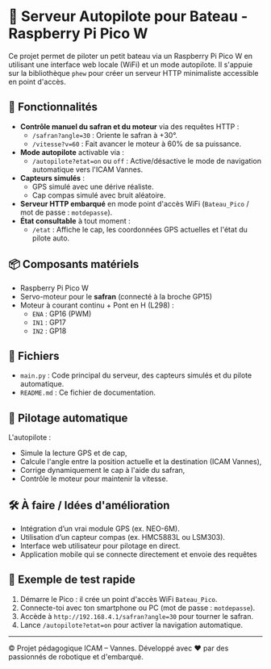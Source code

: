 # 🚤 Serveur Autopilote pour Bateau - Raspberry Pi Pico W

Ce projet permet de piloter un petit bateau via un Raspberry Pi Pico W en utilisant une interface web locale (WiFi) et un mode autopilote. Il s'appuie sur la bibliothèque `phew` pour créer un serveur HTTP minimaliste accessible en point d'accès.

## 🧩 Fonctionnalités

- **Contrôle manuel du safran et du moteur** via des requêtes HTTP :
  - `/safran?angle=30` : Oriente le safran à +30°.
  - `/vitesse?v=60` : Fait avancer le moteur à 60% de sa puissance.
- **Mode autopilote** activable via :
  - `/autopilote?etat=on` ou `off` : Active/désactive le mode de navigation automatique vers l'ICAM Vannes.
- **Capteurs simulés** :
  - GPS simulé avec une dérive réaliste.
  - Cap compas simulé avec bruit aléatoire.
- **Serveur HTTP embarqué** en mode point d'accès WiFi (`Bateau_Pico` / mot de passe : `motdepasse`).
- **État consultable** à tout moment :
  - `/etat` : Affiche le cap, les coordonnées GPS actuelles et l'état du pilote auto.

## 📦 Composants matériels

- Raspberry Pi Pico W
- Servo-moteur pour le **safran** (connecté à la broche GP15)
- Moteur à courant continu + Pont en H (L298) :
  - `ENA` : GP16 (PWM)
  - `IN1` : GP17
  - `IN2` : GP18

## 🔧 Fichiers

- `main.py` : Code principal du serveur, des capteurs simulés et du pilote automatique.
- `README.md` : Ce fichier de documentation.

## 🧠 Pilotage automatique

L'autopilote :
- Simule la lecture GPS et de cap,
- Calcule l'angle entre la position actuelle et la destination (ICAM Vannes),
- Corrige dynamiquement le cap à l'aide du safran,
- Contrôle le moteur pour maintenir la vitesse.

## 🛠️ À faire / Idées d'amélioration

- Intégration d’un vrai module GPS (ex. NEO-6M).
- Utilisation d’un capteur compas (ex. HMC5883L ou LSM303).
- Interface web utilisateur pour pilotage en direct.
- Application mobile qui se connecte directement et envoie des requêtes

## 🧪 Exemple de test rapide

1. Démarre le Pico : il crée un point d'accès WiFi `Bateau_Pico`.
2. Connecte-toi avec ton smartphone ou PC (mot de passe : `motdepasse`).
3. Accède à `http://192.168.4.1/safran?angle=30` pour tourner le safran.
4. Lance `/autopilote?etat=on` pour activer la navigation automatique.

---

© Projet pédagogique ICAM – Vannes. Développé avec ❤️ par des passionnés de robotique et d'embarqué.
